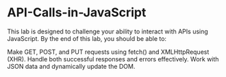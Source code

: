 # API-Calls-in-JavaScript
This lab is designed to challenge your ability to interact with APIs using JavaScript. By the end of this lab, you should be able to:

Make GET, POST, and PUT requests using fetch() and XMLHttpRequest (XHR).
Handle both successful responses and errors effectively.
Work with JSON data and dynamically update the DOM.
